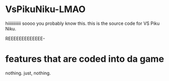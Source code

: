 # VsPikuNiku-LMAO

hiiiiiiiiiiii
soooo you probably know this.
this is the source code for VS Piku Niku.



REEEEEEEEEEEEE-

# features that are coded into da game

nothing. just, nothing.
